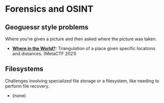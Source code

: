 # Forensics and OSINT

## Geoguessr style problems
Where you're given a picture and then asked where the picture was taken.
- **[Where in the World?](MetaCTF-21/Direction-sign.md):** Triangulation of a place given specific locations and distances. (MetaCTF 2021)
## Filesystems
Challenges involving specialized file storage or a filesystem, like needing to perform file recovery.
- (none)